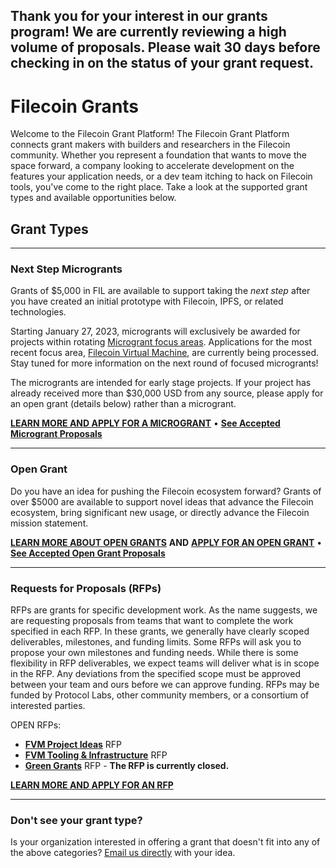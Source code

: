 ## Thank you for your interest in our grants program! We are currently reviewing a high volume of proposals. Please wait 30 days before checking in on the status of your grant request.

# Filecoin Grants


Welcome to the Filecoin Grant Platform! The Filecoin Grant Platform connects grant makers with builders and researchers in the Filecoin community. Whether you represent a foundation that wants to move the space forward, a company looking to accelerate development on the features your application needs, or a dev team itching to hack on Filecoin tools, you've come to the right place. Take a look at the supported grant types and available opportunities below.

## Grant Types

---

### Next Step Microgrants
Grants of $5,000 in FIL are available to support taking the _next step_ after you have created an initial prototype with Filecoin, IPFS, or related technologies.

Starting January 27, 2023, microgrants will exclusively be awarded for projects within rotating [Microgrant focus areas](https://github.com/filecoin-project/devgrants/blob/master/microgrants/microgrants.md#focus-areas). Applications for the most recent focus area, [Filecoin Virtual Machine](https://fvm.filecoin.io/), are currently being processed. Stay tuned for more information on the next round of focused microgrants!

<!-- KEEP THIS BLURB FOR RE-OPENING -->
<!-- If you have (1) a working prototype that (2) matches the current focus area and (3) concrete _next steps_ for your project, consider applying for a microgrant! -->

The microgrants are intended for early stage projects. If your project has already received more than $30,000 USD from any source, please apply for an open grant (details below) rather than a microgrant.

[**LEARN MORE AND APPLY FOR A MICROGRANT**](https://github.com/filecoin-project/devgrants/blob/master/microgrants/microgrants.md) • [**See Accepted Microgrant Proposals**](https://github.com/filecoin-project/devgrants/blob/master/microgrants/accepted-microgrant-applications.md) 

---

### Open Grant
Do you have an idea for pushing the Filecoin ecosystem forward? Grants of over $5000 are available to support novel ideas that advance the Filecoin ecosystem, bring significant new usage, or directly advance the Filecoin mission statement.


[**LEARN MORE ABOUT OPEN GRANTS**](https://github.com/filecoin-project/devgrants/tree/master/open-grants) **AND** [**APPLY FOR AN OPEN GRANT**](https://github.com/filecoin-project/devgrants/issues/new?assignees=&labels=&template=open-grant-application.md&title=) • [**See Accepted Open Grant Proposals**](https://github.com/filecoin-project/devgrants/blob/master/open-grants/accepted-open-grant-applications.md)


---

### Requests for Proposals (RFPs)
RFPs are grants for specific development work. As the name suggests, we are requesting proposals from teams that want to complete the work specified in each RFP. In these grants, we generally have clearly scoped deliverables, milestones, and funding limits. Some RFPs will ask you to propose your own milestones and funding needs. While there is some flexibility in RFP deliverables, we expect teams will deliver what is in scope in the RFP. Any deviations from the specified scope must be approved between your team and ours before we can approve funding. RFPs may be funded by Protocol Labs, other community members, or a consortium of interested parties.

OPEN RFPs:


* [**FVM Project Ideas**](https://github.com/filecoin-project/devgrants/blob/master/rfps/fvm-rfp-ideas.md) RFP
* [**FVM Tooling & Infrastructure**](https://github.com/filecoin-project/devgrants/blob/master/rfps/fvm-open-tools-infra.md) RFP
* [**Green Grants**](https://github.com/filecoin-project/devgrants/blob/master/rfps/green-grants.md) RFP - **The RFP is currently closed.**

[**LEARN MORE AND APPLY FOR AN RFP**](https://github.com/filecoin-project/devgrants/blob/master/README.md#submit-a-proposal-for-an-rfp)

---

### Don't see your grant type?
Is your organization interested in offering a grant that doesn't fit into any of the above categories? [Email us directly](mailto:grants@filecoin.org) with your idea.


